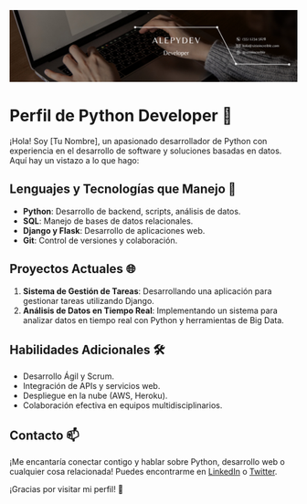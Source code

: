 ![Banner](https://github.com/alepydev/alepydev/blob/main/Banner%202.png)

# Perfil de Python Developer 🐍

¡Hola! Soy [Tu Nombre], un apasionado desarrollador de Python con experiencia en el desarrollo de software y soluciones basadas en datos. Aquí hay un vistazo a lo que hago:

## Lenguajes y Tecnologías que Manejo 🚀
- **Python**: Desarrollo de backend, scripts, análisis de datos.
- **SQL**: Manejo de bases de datos relacionales.
- **Django y Flask**: Desarrollo de aplicaciones web.
- **Git**: Control de versiones y colaboración.

## Proyectos Actuales 🌐
1. **Sistema de Gestión de Tareas**: Desarrollando una aplicación para gestionar tareas utilizando Django.
2. **Análisis de Datos en Tiempo Real**: Implementando un sistema para analizar datos en tiempo real con Python y herramientas de Big Data.

## Habilidades Adicionales 🛠️
- Desarrollo Ágil y Scrum.
- Integración de APIs y servicios web.
- Despliegue en la nube (AWS, Heroku).
- Colaboración efectiva en equipos multidisciplinarios.

## Contacto 📫
¡Me encantaría conectar contigo y hablar sobre Python, desarrollo web o cualquier cosa relacionada! Puedes encontrarme en [LinkedIn](https://www.linkedin.com/in/tu-usuario) o [Twitter](https://twitter.com/tu-usuario).

¡Gracias por visitar mi perfil! 👋
